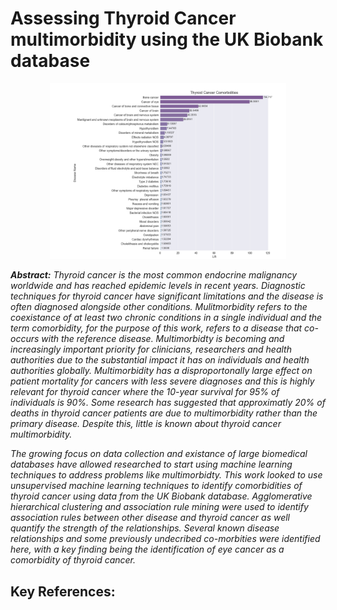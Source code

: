 # Assessing Thyroid Cancer multimorbidity using the UK Biobank database

<p align="center">
<img src="https://github.com/Jack-Coutts/ThyCa_Multimorbidity_UKBB/blob/main/ThyCa_multimorbidity.png" width=75% height=75% class="center">
</p>

***Abstract:*** *Thyroid cancer is the most common endocrine malignancy worldwide and has reached epidemic levels in recent years. Diagnostic techniques for thyroid cancer have significant limitations and the disease is often diagnosed alongside other conditions. Mulitmorbidity refers to the coexistance of at least two chronic conditions in a single individual and the term comorbidity, for the purpose of this work, refers to a disease that co-occurs with the reference disease. Multimorbidty is becoming and increasingly important priority for clinicians, researchers and health authorities due to the substantial impact it has on individuals and health authorities globally. Multimorbidity has a disproportonally large effect on patient mortality for cancers with less severe diagnoses and this is highly relevant for thyroid cancer where the 10-year survival for 95% of individuals is 90%. Some research has suggested that approximatly 20% of deaths in thyroid cancer patients are due to multimorbidity rather than the primary disease. Despite this, little is known about thyroid cancer multimorbidity.*

*The growing focus on data collection and existance of large biomedical databases have allowed researched to start using machine learning techniques to address problems like multimorbidty. This work looked to use unsupervised machine learning techniques to identify comorbidities of thyroid cancer using data from the UK Biobank database. Agglomerative hierarchical clustering and association rule mining were used to identify association rules between other disease and thyroid cancer as well quantify the strength of the relationships. Several known disease relationships and some previously undecribed co-morbities were identified here, with a key finding being the identification of eye cancer as a comorbidity of thyroid cancer.*







## Key References:


